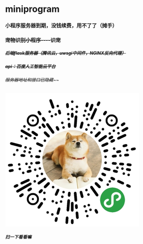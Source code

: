 # miniprogram
### 小程序服务器到期，没钱续费，用不了了（摊手）
### ~~宠物识别小程序----识宠~~
##### ~~后端flask服务器（腾讯云，uwsgi中间件，NGINX反向代理）~~
##### ~~api：百度人工智能云平台~~
###### ~~服务器地址和接口已隐藏~~~~

![](https://github.com/skyfaker/miniprogram/blob/master/miniprogram/%E4%B8%8B%E8%BD%BD.png)

###### *******扫一下看看嘛*******
